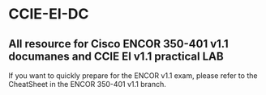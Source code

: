 # CCIE-EI-DC
All resource for Cisco ENCOR 350-401 v1.1 documanes and CCIE EI v1.1 practical LAB
---
If you want to quickly prepare for the ENCOR v1.1 exam, please refer to the CheatSheet in the ENCOR 350-401 v1.1 branch.
